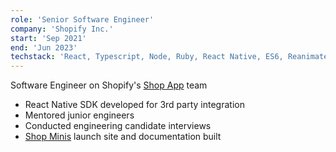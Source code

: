 ```yaml
---
role: 'Senior Software Engineer'
company: 'Shopify Inc.'
start: 'Sep 2021'
end: 'Jun 2023'
techstack: 'React, Typescript, Node, Ruby, React Native, ES6, Reanimated, Yarn, Lottie, Ruby On Rails, Github, Jest, Docusaurus, Android'
---
```

Software Engineer on Shopify's [Shop App](https://shop.app/) team
- React Native SDK developed for 3rd party integration
- Mentored junior engineers
- Conducted engineering candidate interviews
- [Shop Minis](https://shop.app/minis) launch site and documentation built
